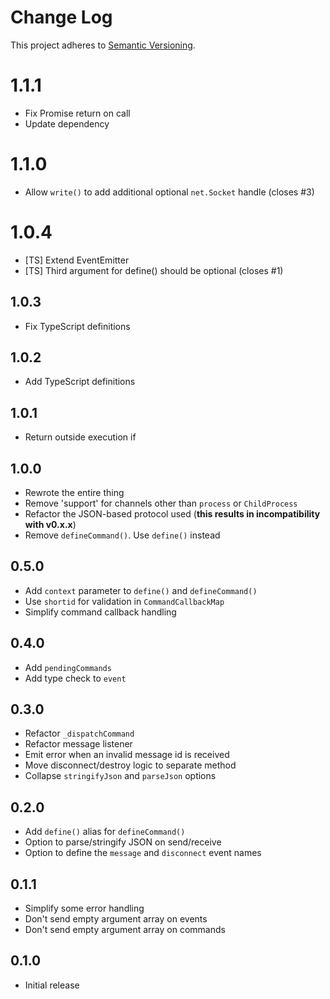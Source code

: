 # Change Log
This project adheres to [Semantic Versioning](http://semver.org/).

# 1.1.1

* Fix Promise return on call
* Update dependency

# 1.1.0

* Allow `write()` to add additional optional `net.Socket` handle (closes #3)

# 1.0.4

* [TS] Extend EventEmitter
* [TS] Third argument for define() should be optional (closes #1)

## 1.0.3

* Fix TypeScript definitions

## 1.0.2

* Add TypeScript definitions

## 1.0.1

* Return outside execution if

## 1.0.0

* Rewrote the entire thing
* Remove 'support' for channels other than `process` or `ChildProcess`
* Refactor the JSON-based protocol used (**this results in incompatibility with v0.x.x**)
* Remove `defineCommand()`. Use `define()` instead

## 0.5.0

* Add `context` parameter to `define()` and `defineCommand()`
* Use `shortid` for validation in `CommandCallbackMap`
* Simplify command callback handling

## 0.4.0

* Add `pendingCommands`
* Add type check to `event`

## 0.3.0

* Refactor `_dispatchCommand`
* Refactor message listener
* Emit error when an invalid message id is received
* Move disconnect/destroy logic to separate method
* Collapse `stringifyJson` and `parseJson` options

## 0.2.0

* Add `define()` alias for `defineCommand()`
* Option to parse/stringify JSON on send/receive
* Option to define the `message` and `disconnect` event names

## 0.1.1

* Simplify some error handling
* Don't send empty argument array on events
* Don't send empty argument array on commands

## 0.1.0
* Initial release
